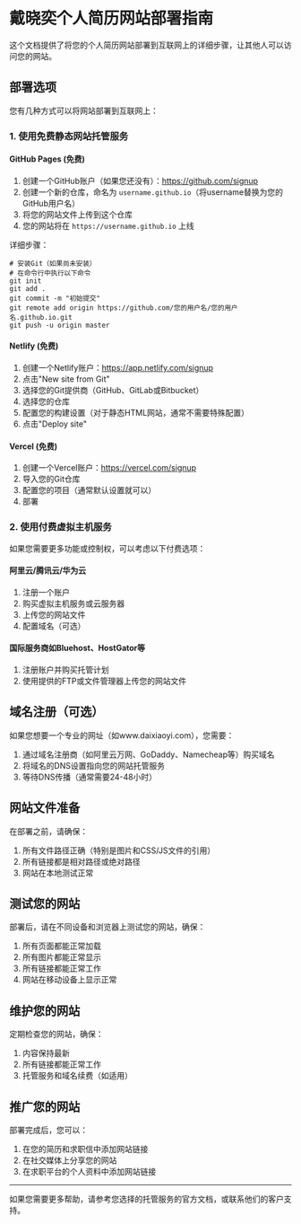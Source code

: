 # 戴晓奕个人简历网站部署指南

这个文档提供了将您的个人简历网站部署到互联网上的详细步骤，让其他人可以访问您的网站。

## 部署选项

您有几种方式可以将网站部署到互联网上：

### 1. 使用免费静态网站托管服务

#### GitHub Pages (免费)

1. 创建一个GitHub账户（如果您还没有）：https://github.com/signup
2. 创建一个新的仓库，命名为 `username.github.io`（将username替换为您的GitHub用户名）
3. 将您的网站文件上传到这个仓库
4. 您的网站将在 `https://username.github.io` 上线

详细步骤：
```
# 安装Git（如果尚未安装）
# 在命令行中执行以下命令
git init
git add .
git commit -m "初始提交"
git remote add origin https://github.com/您的用户名/您的用户名.github.io.git
git push -u origin master
```

#### Netlify (免费)

1. 创建一个Netlify账户：https://app.netlify.com/signup
2. 点击"New site from Git"
3. 选择您的Git提供商（GitHub、GitLab或Bitbucket）
4. 选择您的仓库
5. 配置您的构建设置（对于静态HTML网站，通常不需要特殊配置）
6. 点击"Deploy site"

#### Vercel (免费)

1. 创建一个Vercel账户：https://vercel.com/signup
2. 导入您的Git仓库
3. 配置您的项目（通常默认设置就可以）
4. 部署

### 2. 使用付费虚拟主机服务

如果您需要更多功能或控制权，可以考虑以下付费选项：

#### 阿里云/腾讯云/华为云

1. 注册一个账户
2. 购买虚拟主机服务或云服务器
3. 上传您的网站文件
4. 配置域名（可选）

#### 国际服务商如Bluehost、HostGator等

1. 注册账户并购买托管计划
2. 使用提供的FTP或文件管理器上传您的网站文件

## 域名注册（可选）

如果您想要一个专业的网址（如www.daixiaoyi.com），您需要：

1. 通过域名注册商（如阿里云万网、GoDaddy、Namecheap等）购买域名
2. 将域名的DNS设置指向您的网站托管服务
3. 等待DNS传播（通常需要24-48小时）

## 网站文件准备

在部署之前，请确保：

1. 所有文件路径正确（特别是图片和CSS/JS文件的引用）
2. 所有链接都是相对路径或绝对路径
3. 网站在本地测试正常

## 测试您的网站

部署后，请在不同设备和浏览器上测试您的网站，确保：

1. 所有页面都能正常加载
2. 所有图片都能正常显示
3. 所有链接都能正常工作
4. 网站在移动设备上显示正常

## 维护您的网站

定期检查您的网站，确保：

1. 内容保持最新
2. 所有链接都能正常工作
3. 托管服务和域名续费（如适用）

## 推广您的网站

部署完成后，您可以：

1. 在您的简历和求职信中添加网站链接
2. 在社交媒体上分享您的网站
3. 在求职平台的个人资料中添加网站链接

---

如果您需要更多帮助，请参考您选择的托管服务的官方文档，或联系他们的客户支持。